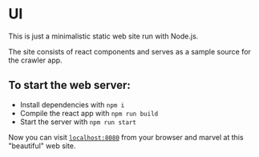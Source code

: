 # UI

This is just a minimalistic static web site run with Node.js.

The site consists of react components and serves as a sample source for the crawler app.

## To start the web server:

  * Install dependencies with `npm i`
  * Compile the react app with `npm run build`
  * Start the server with `npm run start`

Now you can visit [`localhost:8080`](http://localhost:8080) from your browser and marvel at this "beautiful" web site.

